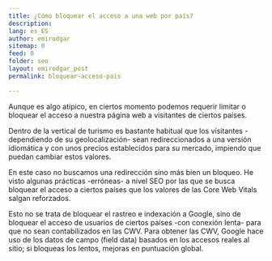 ```yaml
---
title: ¿Cómo bloquear el acceso a una web por país?
description: 
lang: es_ES
author: emirodgar
sitemap: 0
feed: 0
folder: seo
layout: emirodgar_post
permalink: bloquear-acceso-pais

---
```


Aunque es algo atípico, en ciertos momento podemos requerir limitar o bloquear el acceso a nuestra página web a visitantes de ciertos países. 

Dentro de la vertical de turismo es bastante habitual que los visitantes -dependiendo de su geolocalización- sean redireccionados a una versión idiomática y con unos precios establecidos para su mercado, impiendo que puedan cambiar estos valores.

En este caso no buscamos una redirección sino más bien un bloqueo. He visto algunas prácticas -erróneas- a nivel SEO por las que se busca bloquear el acceso a ciertos países que los valores de las Core Web Vitals salgan reforzados.

Esto no se trata de bloquear el rastreo e indexación a Google, sino de bloquear el acceso de usuarios de ciertos países -con conexión lenta- para que no sean contabilizados en las CWV. Para obtener las CWV, Google hace uso de los datos de campo (field data) basados en los accesos reales al sitio; si bloqueas los lentos, mejoras en puntuación global.
<!--stackedit_data:
eyJoaXN0b3J5IjpbLTQwNTM2OTQzLC01NDg1MTM5NDBdfQ==
-->